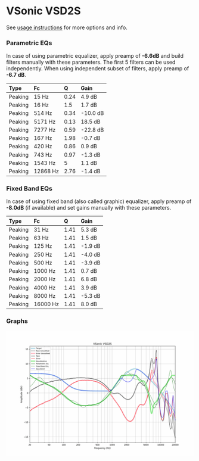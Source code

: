 # VSonic VSD2S
See [usage instructions](https://github.com/jaakkopasanen/AutoEq#usage) for more options and info.

### Parametric EQs
In case of using parametric equalizer, apply preamp of **-6.6dB** and build filters manually
with these parameters. The first 5 filters can be used independently.
When using independent subset of filters, apply preamp of **-6.7 dB**.

| Type    | Fc       |    Q | Gain     |
|:--------|:---------|:-----|:---------|
| Peaking | 15 Hz    | 0.24 | 4.9 dB   |
| Peaking | 16 Hz    | 1.5  | 1.7 dB   |
| Peaking | 514 Hz   | 0.34 | -10.0 dB |
| Peaking | 5171 Hz  | 0.13 | 18.5 dB  |
| Peaking | 7277 Hz  | 0.59 | -22.8 dB |
| Peaking | 167 Hz   | 1.98 | -0.7 dB  |
| Peaking | 420 Hz   | 0.86 | 0.9 dB   |
| Peaking | 743 Hz   | 0.97 | -1.3 dB  |
| Peaking | 1543 Hz  | 5    | 1.1 dB   |
| Peaking | 12868 Hz | 2.76 | -1.4 dB  |

### Fixed Band EQs
In case of using fixed band (also called graphic) equalizer, apply preamp of **-8.0dB**
(if available) and set gains manually with these parameters.

| Type    | Fc       |    Q | Gain    |
|:--------|:---------|:-----|:--------|
| Peaking | 31 Hz    | 1.41 | 5.3 dB  |
| Peaking | 63 Hz    | 1.41 | 1.5 dB  |
| Peaking | 125 Hz   | 1.41 | -1.9 dB |
| Peaking | 250 Hz   | 1.41 | -4.0 dB |
| Peaking | 500 Hz   | 1.41 | -3.9 dB |
| Peaking | 1000 Hz  | 1.41 | 0.7 dB  |
| Peaking | 2000 Hz  | 1.41 | 6.8 dB  |
| Peaking | 4000 Hz  | 1.41 | 3.9 dB  |
| Peaking | 8000 Hz  | 1.41 | -5.3 dB |
| Peaking | 16000 Hz | 1.41 | 8.0 dB  |

### Graphs
![](./VSonic%20VSD2S.png)